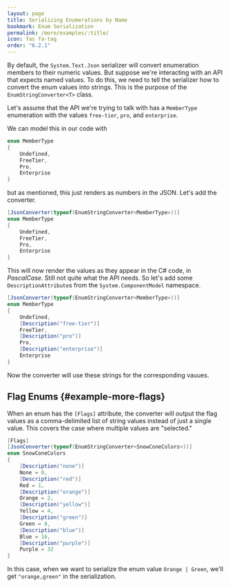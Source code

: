 ```yaml
---
layout: page
title: Serializing Enumerations by Name
bookmark: Enum Serialization
permalink: /more/examples/:title/
icon: fas fa-tag
order: "6.2.1"
---
```

By default, the `System.Text.Json` serializer will convert enumeration members to their numeric values.  But suppose we're interacting with an API that expects named values.  To do this, we need to tell the serializer how to convert the enum values into strings.  This is the purpose of the `EnumStringConverter<T>` class.

Let's assume that the API we're trying to talk with has a `MemberType` enumeration with the values `free-tier`, `pro`, and `enterprise`.

We can model this in our code with

```c#
enum MemberType
{
    Undefined,
    FreeTier,
    Pro,
    Enterprise
}
```

but as mentioned, this just renders as numbers in the JSON.  Let's add the converter.

```c#
[JsonConverter(typeof(EnumStringConverter<MemberType>))]
enum MemberType
{
    Undefined,
    FreeTier,
    Pro,
    Enterprise
}
```

This will now render the values as they appear in the C# code, in _PascalCase_.  Still not quite what the API needs.  So let's add some `DescriptionAttribute`s from the `System.ComponentModel` namespace.

```c#
[JsonConverter(typeof(EnumStringConverter<MemberType>))]
enum MemberType
{
    Undefined,
    [Description("free-tier")]
    FreeTier,
    [Description("pro")]
    Pro,
    [Description("enterprise")]
    Enterprise
}
```

Now the converter will use these strings for the corresponding vauues.

## Flag Enums {#example-more-flags}

When an enum has the `[Flags]` attribute, the converter will output the flag values as a comma-delimited list of string values instead of just a single value.  This covers the case where multiple values are "selected."

```c#
[Flags]
[JsonConverter(typeof(EnumStringConverter<SnowConeColors>))]
enum SnowConeColors
{
    [Description("none")]
    None = 0,
    [Description("red")]
    Red = 1,
    [Description("orange")]
    Orange = 2,
    [Description("yellow")]
    Yellow = 4,
    [Description("green")]
    Green = 8,
    [Description("blue")]
    Blue = 16,
    [Description("purple")]
    Purple = 32
}
```

In this case, when we want to serialize the enum value `Orange | Green`, we'll get `"orange,green"` in the serialization.
